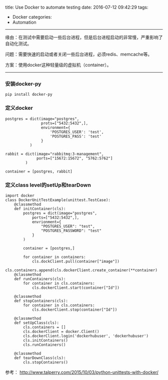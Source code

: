 title: Use Docker to automate testing
date: 2016-07-12 09:42:29
tags:
- Docker
categories:
- Automation
---

缘由：在测试中需要启动一些后台进程，但是后台进程启动的非常慢，严重影响了自动化测试。

问题：需要快速的启动或者关闭一些后台进程，必须redis、memcache等。

方案：使用docker这种轻量级的虚拟机（container）。

-------------------------

### 安装docker-py

```
pip install docker-py
```

### 定义docker

```
postgres = dict(image="postgres", 
                prots=["5432:5432",],
                environment={
                    'POSTGRES_USER': 'test',
                    'POSTGRES_PASS': 'test'
                }
           )

rabbit = dict(image="rabbitmq:3-management",
              ports=["15672:15672", "5762:5762"]
         )

container = [postgres, rabbit]
```

### 定义class level的setUp和tearDown

```
import docker
class DockerUnitTestExample(unittest.TestCase):
    @classmethod
    def initContainer(cls):
        postgres = dict(image="postgres",
            ports=["5432:5432",],
            envrionment={
                "POSTGRES_USER": "test",
                "POSTGRES_PASSWORD": "test"
            }
        )

        container = [postgres,]

        for container in containers:
            cls.dockClient.pull(container["image"])
            cls.containers.append(cls.dockerClient.create_container(**container)
    @classmethod
    def runContainers(cls):
        for container in cls.containers:
            cls.dockerClient.start(container["Id"])

    @classmethod
    def stopContainers(cls):
        for container in cls.containers:
            cls.dockerClient.stop(container["Id"])

    @classmethod
    def setUpClass(cls):
        cls.containers = []
        cls.dockerClient = docker.Client()
        cls.dockerClient.login('dockerhubuser', 'dockerhubuser')
        cls.initContainers()
        cls.runContainers()

    @classmethod
    def tearDownClass(cls):
        cls.stopContainers()
```

参考： <http://www.talperry.com/2015/10/03/python-unittests-with-docker/>
